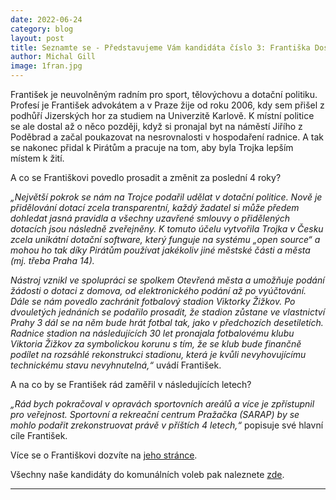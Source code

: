 ```yaml
---
date: 2022-06-24
category: blog
layout: post
title: Seznamte se - Představujeme Vám kandidáta číslo 3: Františka Doseděla
author: Michal Gill
image: 1fran.jpg
---
```


František je neuvolněným radním pro sport, tělovýchovu a dotační politiku. Profesí je František advokátem a v Praze žije od roku 2006, kdy sem přišel z podhůří Jizerských hor za studiem na Univerzitě Karlově. K místní politice se ale dostal až o něco později, když si pronajal byt na náměstí Jiřího z Poděbrad a začal poukazovat na nesrovnalosti v hospodaření radnice. A tak se nakonec přidal k Pirátům a pracuje na tom, aby byla Trojka lepším místem k žití.

A co se Františkovi povedlo prosadit a změnit za poslední 4 roky?

*„Největší pokrok se nám na Trojce podařil udělat v dotační politice. Nově je přidělování dotací zcela transparentní, každý žadatel si může předem dohledat jasná pravidla a všechny uzavřené smlouvy o přidělených dotacích jsou následně zveřejněny. K tomuto účelu vytvořila Trojka v Česku zcela unikátní dotační software, který funguje na systému „open source“ a mohou ho tak díky Pirátům používat jakékoliv jiné městské části a města (mj. třeba Praha 14).*

*Nástroj vznikl ve spolupráci se spolkem Otevřená města a umožňuje podání žádosti o dotaci z domova, od elektronického podání až po vyúčtování. Dále se nám povedlo zachránit fotbalový stadion Viktorky Žižkov. Po dvouletých jednáních se podařilo prosadit, že stadion zůstane ve vlastnictví Prahy 3 dál se na něm bude hrát fotbal tak, jako v předchozích desetiletích. Radnice stadion na následujících 30 let pronajala fotbalovému klubu Viktoria Žižkov za symbolickou korunu s tím, že se klub bude finančně podílet na rozsáhlé rekonstrukci stadionu, která je kvůli nevyhovujícímu technickému stavu nevyhnutelná,“* uvádí František.

A na co by se František rád zaměřil v následujících letech?

*„Rád bych pokračoval v opravách sportovních areálů a více je zpřístupnil pro veřejnost. Sportovní a rekreační centrum Pražačka (SARAP) by se mohlo podařit zrekonstruovat právě v příštích 4 letech,“* popisuje své hlavní cíle František.

Více se o Františkovi dozvíte na [jeho stránce](https://praha3.pirati.cz/lide/frantisek-dosedel/).

Všechny naše kandidáty do komunálních voleb pak naleznete [zde](https://praha3.pirati.cz/volby2022/).

- - -
